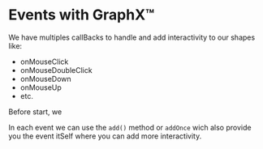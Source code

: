 # Events with **GraphX™**

We have multiples callBacks to handle and add interactivity to our shapes like:

 * onMouseClick
 * onMouseDoubleClick
 * onMouseDown
 * onMouseUp
 * etc.

Before start, we 
 
In each event we can use the `add()` method or `addOnce`
wich also provide you the event itSelf where you can add more interactivity.
 




 
